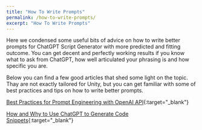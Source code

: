 ```yaml
---
title: "How To Write Prompts"
permalink: /how-to-write-prompts/
excerpt: "How To Write Prompts"
---
```


Here we condensed some useful bits of advice on how to write better prompts for ChatGPT Script Generator with more predicted and fitting outcome. 
You can get decent and perfectly working results if you know what to ask from ChatGPT, how well articulated your phrasing is and how specific you are. 

Below you can find a few good articles that shed some light on the topic. Thay are not exactly tailored for Unity, but you can get familiar with some of best practices and tips on how to write better prompts.

[Best Practices for Prompt Engineering with OpenAI API](https://help.openai.com/en/articles/6654000-best-practices-for-prompt-engineering-with-openai-api){:target="_blank"}

[How and Why to Use ChatGPT to Generate Code Snippets](https://www.griproom.com/fun/how-and-why-to-use-chat-gpt-to-generate-code-snippets){:target="_blank"}